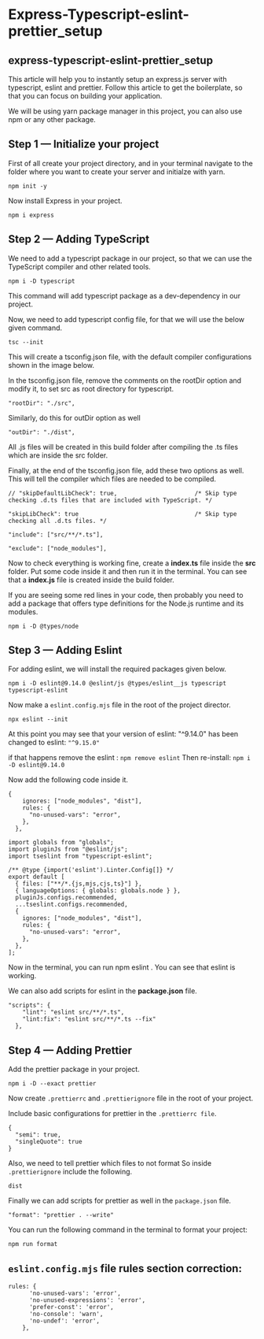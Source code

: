 # Express-Typescript-eslint-prettier_setup

## express-typescript-eslint-prettier_setup

This article will help you to instantly setup an express.js server with typescript, eslint and prettier. Follow this article to get the boilerplate, so that you can focus on building your application.

We will be using yarn package manager in this project, you can also use npm or any other package.

## Step 1 — Initialize your project

First of all create your project directory, and in your terminal navigate to the folder where you want to create your server and initialze with yarn.

`npm init -y`

Now install Express in your project.

`npm i express`

## Step 2 — Adding TypeScript

We need to add a typescript package in our project, so that we can use the TypeScript compiler and other related tools.

`npm i -D typescript`

This command will add typescript package as a dev-dependency in our project.

Now, we need to add typescript config file, for that we will use the below given command.

`tsc --init`

This will create a tsconfig.json file, with the default compiler configurations shown in the image below.

In the tsconfig.json file, remove the comments on the rootDir option and modify it, to set src as root directory for typescript.

`"rootDir": "./src",`

Similarly, do this for outDir option as well

`"outDir": "./dist",`

All .js files will be created in this build folder after compiling the .ts files which are inside the src folder.

Finally, at the end of the tsconfig.json file, add these two options as well. This will tell the compiler which files are needed to be compiled.

`// "skipDefaultLibCheck": true,                      /* Skip type checking .d.ts files that are included with TypeScript. */`

`"skipLibCheck": true                                 /* Skip type checking all .d.ts files. */`

`"include": ["src/**/*.ts"],`

`"exclude": ["node_modules"],`

Now to check everything is working fine, create a **index.ts** file inside the **src** folder. Put some code inside it and then run it in the terminal. You can see that a **index.js** file is created inside the build folder.

If you are seeing some red lines in your code, then probably you need to add a package that offers type definitions for the Node.js runtime and its modules.

`npm i -D @types/node`

## Step 3 — Adding Eslint

For adding eslint, we will install the required packages given below.

`npm i -D eslint@9.14.0 @eslint/js @types/eslint__js typescript typescript-eslint`

Now make a `eslint.config.mjs` file in the root of the project director.

`npx eslint --init`

At this point you may see that your version of eslint: "^9.14.0" has been changed to eslint: `"^9.15.0"`

if that happens remove the eslint : `npm remove eslint`
Then re-install: `npm i -D eslint@9.14.0`

Now add the following code inside it.

```
{
    ignores: ["node_modules", "dist"],
    rules: {
      "no-unused-vars": "error",
    },
  },
```

```
import globals from "globals";
import pluginJs from "@eslint/js";
import tseslint from "typescript-eslint";

/** @type {import('eslint').Linter.Config[]} */
export default [
  { files: ["**/*.{js,mjs,cjs,ts}"] },
  { languageOptions: { globals: globals.node } },
  pluginJs.configs.recommended,
  ...tseslint.configs.recommended,
  {
    ignores: ["node_modules", "dist"],
    rules: {
      "no-unused-vars": "error",
    },
  },
];
```

Now in the terminal, you can run npm eslint . You can see that eslint is working.

We can also add scripts for eslint in the **package.json** file.

```
"scripts": {
    "lint": "eslint src/**/*.ts",
    "lint:fix": "eslint src/**/*.ts --fix"
  },
```

## Step 4 — Adding Prettier

Add the prettier package in your project.

`npm i -D --exact prettier`

Now create `.prettierrc` and `.prettierignore` file in the root of your project.

Include basic configurations for prettier in the `.prettierrc file`.

```
{
  "semi": true,
  "singleQuote": true
}
```

Also, we need to tell prettier which files to not format So inside `.prettierignore` include the following.

```
dist
```

Finally we can add scripts for prettier as well in the `package.json` file.

`"format": "prettier . --write"`

You can run the following command in the terminal to format your project:

`npm run format`

## `eslint.config.mjs` file rules section correction:

````
rules: {
      'no-unused-vars': 'error',
      'no-unused-expressions': 'error',
      'prefer-const': 'error',
      'no-console': 'warn',
      'no-undef': 'error',
    },
    
````
